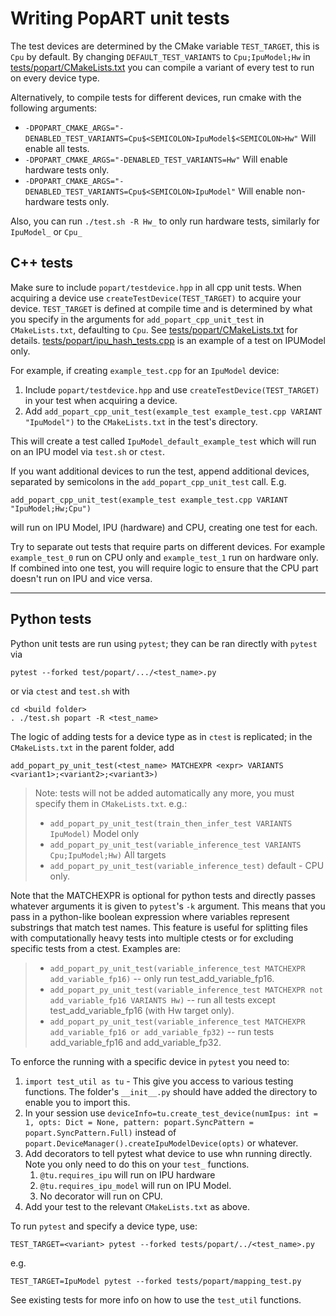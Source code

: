 # Writing PopART unit tests

The test devices are determined by the CMake variable `TEST_TARGET`, this is `Cpu` by default. By changing `DEFAULT_TEST_VARIANTS` to `Cpu;IpuModel;Hw` in [tests/popart/CMakeLists.txt]() you can compile a variant of every test to run on every device type.

Alternatively, to compile tests for different devices, run cmake with the following arguments:
* `-DPOPART_CMAKE_ARGS="-DENABLED_TEST_VARIANTS=Cpu$<SEMICOLON>IpuModel$<SEMICOLON>Hw"` Will enable all tests.
* `-DPOPART_CMAKE_ARGS="-DENABLED_TEST_VARIANTS=Hw"` Will enable hardware tests only.
* `-DPOPART_CMAKE_ARGS="-DENABLED_TEST_VARIANTS=Cpu$<SEMICOLON>IpuModel"` Will enable non-hardware tests only.

Also, you can run `./test.sh -R Hw_` to only run hardware tests, similarly for `IpuModel_` or `Cpu_`
## C++ tests

Make sure to include `popart/testdevice.hpp` in all cpp unit tests. When acquiring a device use `createTestDevice(TEST_TARGET)` to acquire your device. `TEST_TARGET` is defined at compile time and is determined by what you specify in the arguments for `add_popart_cpp_unit_test` in `CMakeLists.txt`, defaulting to `Cpu`. See [tests/popart/CMakeLists.txt]() for details. [tests/popart/ipu_hash_tests.cpp]() is an example of a test on IPUModel only.

For example, if creating `example_test.cpp` for an `IpuModel` device:
1) Include `popart/testdevice.hpp` and use `createTestDevice(TEST_TARGET)` in your test when acquiring a device.
2) Add `add_popart_cpp_unit_test(example_test example_test.cpp VARIANT "IpuModel")` to the `CMakeLists.txt` in the test's directory.

This will create a test called `IpuModel_default_example_test` which will run on an IPU model via `test.sh` or `ctest`. 

If you want additional devices to run the test, append additional devices, separated by semicolons in the `add_popart_cpp_unit_test` call. E.g. 
```
add_popart_cpp_unit_test(example_test example_test.cpp VARIANT "IpuModel;Hw;Cpu")
```
will run on IPU Model, IPU (hardware) and CPU, creating one test for each.

Try to separate out tests that require parts on different devices. For example `example_test_0` run on CPU only and `example_test_1` run on hardware only. If combined into one test, you will require logic to ensure that the CPU part doesn't run on IPU and vice versa.

---

## Python tests

Python unit tests are run using `pytest`; they can be ran directly with `pytest` via 
```
pytest --forked test/popart/.../<test_name>.py
```
or via `ctest` and `test.sh` with
```
cd <build folder>
. ./test.sh popart -R <test_name>
```
The logic of adding tests for a device type as in `ctest` is replicated; in the `CMakeLists.txt` in the parent folder, add 
```
add_popart_py_unit_test(<test_name> MATCHEXPR <expr> VARIANTS <variant1>;<variant2>;<variant3>)
```
> Note: tests will not be added automatically any more, you must specify them in `CMakeLists.txt`. e.g.:
> * `add_popart_py_unit_test(train_then_infer_test VARIANTS IpuModel)` Model only
> * `add_popart_py_unit_test(variable_inference_test VARIANTS Cpu;IpuModel;Hw)` All targets
> * `add_popart_py_unit_test(variable_inference_test)` default - CPU only.

Note that the MATCHEXPR is optional for python tests and directly passes whatever arguments it is given
to `pytest`'s `-k` argument. This means that you pass in a python-like boolean expression where variables
represent substrings that match test names. This feature is useful for splitting files with computationally
heavy tests into multiple ctests or for excluding specific tests from a ctest. Examples are:

> * `add_popart_py_unit_test(variable_inference_test MATCHEXPR add_variable_fp16)` -- only run test_add_variable_fp16.
> * `add_popart_py_unit_test(variable_inference_test MATCHEXPR not add_variable_fp16 VARIANTS Hw)` -- run all tests except test_add_variable_fp16 (with Hw target only).
> * `add_popart_py_unit_test(variable_inference_test MATCHEXPR add_variable_fp16 or add_variable_fp32)` -- run tests add_variable_fp16 and add_variable_fp32.

To enforce the running with a specific device in `pytest` you need to:
1) `import test_util as tu` - This give you access to various testing functions. The folder's `__init__.py` should have added the directory to enable you to import this.
2) In your session use 
`deviceInfo=tu.create_test_device(numIpus: int = 1,
                       opts: Dict = None,
                       pattern: popart.SyncPattern = popart.SyncPattern.Full)` instead of `popart.DeviceManager().createIpuModelDevice(opts)`
or whatever.
3) Add decorators to tell pytest what device to use whn running directly. Note you only need to do this on your `test_` functions.
    1) `@tu.requires_ipu` will run on IPU hardware
    2) `@tu.requires_ipu_model` will run on IPU Model.
    3) No decorator will run on CPU.
4) Add your test to the relevant `CMakeLists.txt` as above.



To run `pytest` and specify a device type, use:
```
TEST_TARGET=<variant> pytest --forked tests/popart/../<test_name>.py
```
e.g. 
```
TEST_TARGET=IpuModel pytest --forked tests/popart/mapping_test.py 
```
See existing tests for more info on how to use the `test_util` functions.